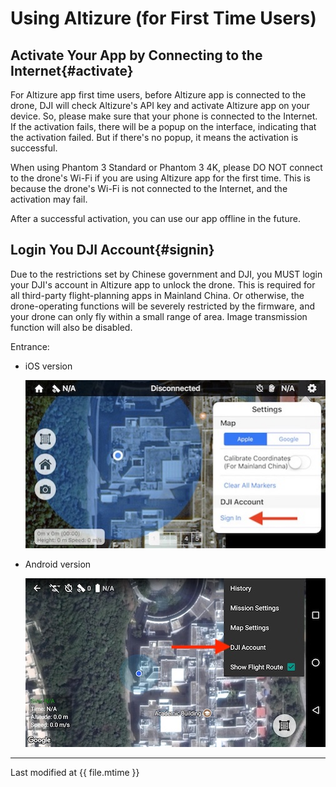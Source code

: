 # Using Altizure (for First Time Users)

## Activate Your App by Connecting to the Internet{#activate}

For Altizure app first time users, before Altizure app is connected to the drone, DJI will check Altizure's API key and activate Altizure app on your device. So, please make sure that your phone is connected to the Internet. If the activation fails, there will be a popup on the interface, indicating that the activation failed. But if there's no popup, it means the activation is successful.

When using Phantom 3 Standard or Phantom 3 4K, please DO NOT connect to the drone's Wi-Fi if you are using Altizure app for the first time. This is because the drone's Wi-Fi is not connected to the Internet, and the activation may fail.

After a successful activation, you can use our app offline in the future.
 
## Login You DJI Account{#signin}

Due to the restrictions set by Chinese government and DJI, you MUST login your DJI's account in Altizure app to unlock the drone. This is required for all third-party flight-planning apps in Mainland China. Or otherwise, the drone-operating functions will be severely restricted by the firmware, and your drone can only fly within a small range of area. Image transmission function will also be disabled.

Entrance:

* iOS version

    ![iOS-entrance](../../assets/signin-dji-ios.jpg)

* Android version

    ![Android-entrance](../../assets/signin-dji-android.jpg)

---

Last modified at {{ file.mtime }}